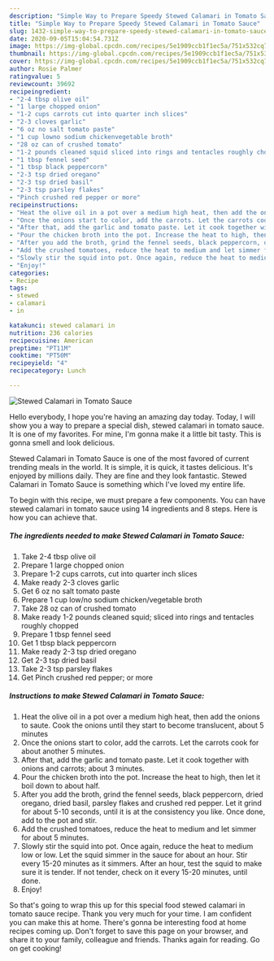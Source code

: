 ```yaml
---
description: "Simple Way to Prepare Speedy Stewed Calamari in Tomato Sauce"
title: "Simple Way to Prepare Speedy Stewed Calamari in Tomato Sauce"
slug: 1432-simple-way-to-prepare-speedy-stewed-calamari-in-tomato-sauce
date: 2020-09-05T15:04:54.731Z
image: https://img-global.cpcdn.com/recipes/5e1909ccb1f1ec5a/751x532cq70/stewed-calamari-in-tomato-sauce-recipe-main-photo.jpg
thumbnail: https://img-global.cpcdn.com/recipes/5e1909ccb1f1ec5a/751x532cq70/stewed-calamari-in-tomato-sauce-recipe-main-photo.jpg
cover: https://img-global.cpcdn.com/recipes/5e1909ccb1f1ec5a/751x532cq70/stewed-calamari-in-tomato-sauce-recipe-main-photo.jpg
author: Rosie Palmer
ratingvalue: 5
reviewcount: 39692
recipeingredient:
- "2-4 tbsp olive oil"
- "1 large chopped onion"
- "1-2 cups carrots cut into quarter inch slices"
- "2-3 cloves garlic"
- "6 oz no salt tomato paste"
- "1 cup lowno sodium chickenvegetable broth"
- "28 oz can of crushed tomato"
- "1-2 pounds cleaned squid sliced into rings and tentacles roughly chopped"
- "1 tbsp fennel seed"
- "1 tbsp black peppercorn"
- "2-3 tsp dried oregano"
- "2-3 tsp dried basil"
- "2-3 tsp parsley flakes"
- "Pinch crushed red pepper or more"
recipeinstructions:
- "Heat the olive oil in a pot over a medium high heat, then add the onions to saute. Cook the onions until they start to become translucent, about 5 minutes"
- "Once the onions start to color, add the carrots. Let the carrots cook for about another 5 minutes."
- "After that, add the garlic and tomato paste. Let it cook together with onions and carrots; about 3 minutes."
- "Pour the chicken broth into the pot. Increase the heat to high, then let it boil down to about half."
- "After you add the broth, grind the fennel seeds, black peppercorn, dried oregano, dried basil, parsley flakes and crushed red pepper. Let it grind for about 5-10 seconds, until it is at the consistency you like. Once done, add to the pot and stir."
- "Add the crushed tomatoes, reduce the heat to medium and let simmer for about 5 minutes."
- "Slowly stir the squid into pot. Once again, reduce the heat to medium low or low. Let the squid simmer in the sauce for about an hour. Stir every 15-20 minutes as it simmers. After an hour, test the squid to make sure it is tender. If not tender, check on it every 15-20 minutes, until done."
- "Enjoy!"
categories:
- Recipe
tags:
- stewed
- calamari
- in

katakunci: stewed calamari in 
nutrition: 236 calories
recipecuisine: American
preptime: "PT11M"
cooktime: "PT50M"
recipeyield: "4"
recipecategory: Lunch

---
```



![Stewed Calamari in Tomato Sauce](https://img-global.cpcdn.com/recipes/5e1909ccb1f1ec5a/751x532cq70/stewed-calamari-in-tomato-sauce-recipe-main-photo.jpg)

Hello everybody, I hope you're having an amazing day today. Today, I will show you a way to prepare a special dish, stewed calamari in tomato sauce. It is one of my favorites. For mine, I'm gonna make it a little bit tasty. This is gonna smell and look delicious.

Stewed Calamari in Tomato Sauce is one of the most favored of current trending meals in the world. It is simple, it is quick, it tastes delicious. It's enjoyed by millions daily. They are fine and they look fantastic. Stewed Calamari in Tomato Sauce is something which I've loved my entire life.




To begin with this recipe, we must prepare a few components. You can have stewed calamari in tomato sauce using 14 ingredients and 8 steps. Here is how you can achieve that.

<!--inarticleads1-->

##### The ingredients needed to make Stewed Calamari in Tomato Sauce:

1. Take 2-4 tbsp olive oil
1. Prepare 1 large chopped onion
1. Prepare 1-2 cups carrots, cut into quarter inch slices
1. Make ready 2-3 cloves garlic
1. Get 6 oz no salt tomato paste
1. Prepare 1 cup low/no sodium chicken/vegetable broth
1. Take 28 oz can of crushed tomato
1. Make ready 1-2 pounds cleaned squid; sliced into rings and tentacles roughly chopped
1. Prepare 1 tbsp fennel seed
1. Get 1 tbsp black peppercorn
1. Make ready 2-3 tsp dried oregano
1. Get 2-3 tsp dried basil
1. Take 2-3 tsp parsley flakes
1. Get Pinch crushed red pepper; or more




<!--inarticleads2-->

##### Instructions to make Stewed Calamari in Tomato Sauce:

1. Heat the olive oil in a pot over a medium high heat, then add the onions to saute. Cook the onions until they start to become translucent, about 5 minutes
1. Once the onions start to color, add the carrots. Let the carrots cook for about another 5 minutes.
1. After that, add the garlic and tomato paste. Let it cook together with onions and carrots; about 3 minutes.
1. Pour the chicken broth into the pot. Increase the heat to high, then let it boil down to about half.
1. After you add the broth, grind the fennel seeds, black peppercorn, dried oregano, dried basil, parsley flakes and crushed red pepper. Let it grind for about 5-10 seconds, until it is at the consistency you like. Once done, add to the pot and stir.
1. Add the crushed tomatoes, reduce the heat to medium and let simmer for about 5 minutes.
1. Slowly stir the squid into pot. Once again, reduce the heat to medium low or low. Let the squid simmer in the sauce for about an hour. Stir every 15-20 minutes as it simmers. After an hour, test the squid to make sure it is tender. If not tender, check on it every 15-20 minutes, until done.
1. Enjoy!




So that's going to wrap this up for this special food stewed calamari in tomato sauce recipe. Thank you very much for your time. I am confident you can make this at home. There's gonna be interesting food at home recipes coming up. Don't forget to save this page on your browser, and share it to your family, colleague and friends. Thanks again for reading. Go on get cooking!
